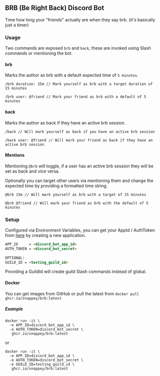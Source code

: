 ## BRB (Be Right Back) Discord Bot

Time how long your "friends" actually are when they say brb. (it's basically just a timer)

### Usage

Two commands are exposed `brb` and `back`, these are invoked using Slash commands or mentioning the bot.

#### brb

Marks the author as brb with a default expected time of `5 minutes`. 

```text
/brb duration: 15m // Mark yourself as brb with a target duration of 15 minutes

/brb user: @friend // Mark your friend as brb with a default of 5 minutes
```

#### back

Marks the author as back if they have an active brb session.

```text
/back // Will mark yourself as back if you have an active brb session

/back user: @friend // Will mark your friend as back if they have an active brb session
```

#### Mentions

Mentioning `@brb` will toggle, if a user has an active brb session they will be set as back and vice versa.

Optionally you can target other users via mentioning them and change the expected time by providing a formatted time string.

```text
@brb 15m // Will mark yourself as brb with a target of 15 minutes

@brb @friend // Will mark your friend as brb with the default of 5 minutes
```

### Setup

Configured via Environment Variables, you can get your AppId / AuthToken from [here](https://discord.com/developers/applications) by creating a new application.

```html
APP_ID     = <discord_bot_app_id>
AUTH_TOKEN = <discord_bot_secret>
    
OPTIONAL:
GUILD_ID = <testing_guild_id>
```

Providing a GuildId will create guild Slash commands instead of global.

#### Docker

You can get images from GitHub or pull the latest from `docker pull ghcr.io/snappey/brb:latest`

##### Example

```shell
docker run -it \
  -e APP_ID=discord_bot_app_id \
  -e AUTH_TOKEN=discord_bot_secret \
   ghcr.io/snappey/brb:latest
```

or

```shell
docker run -it \
  -e APP_ID=discord_bot_app_id \
  -e AUTH_TOKEN=discord_bot_secret \
  -e GUILD_ID=testing_guild_id \
   ghcr.io/snappey/brb:latest
```
